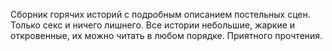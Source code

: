 <!--2024-03-23 18:30:35-->
Сборник горячих историй с подробным описанием постельных сцен. Только секс и ничего лишнего. Все истории небольшие, жаркие и откровенные, их можно читать в любом порядке. Приятного прочтения.